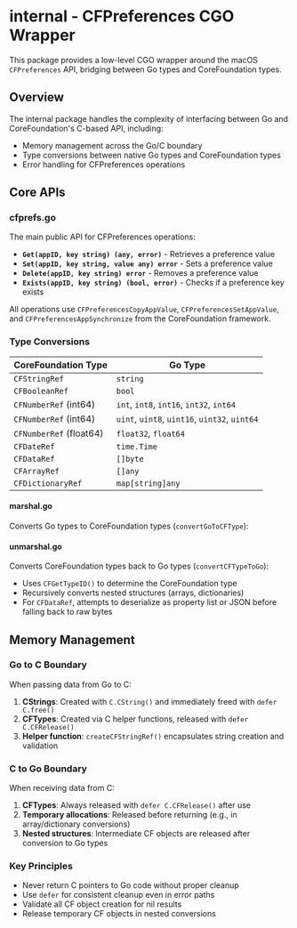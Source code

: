 # internal - CFPreferences CGO Wrapper

This package provides a low-level CGO wrapper around the macOS `CFPreferences` API, bridging between Go types and CoreFoundation types.

## Overview

The internal package handles the complexity of interfacing between Go and CoreFoundation's C-based API, including:

- Memory management across the Go/C boundary
- Type conversions between native Go types and CoreFoundation types
- Error handling for CFPreferences operations

## Core APIs

### cfprefs.go

The main public API for CFPreferences operations:

- **`Get(appID, key string) (any, error)`** - Retrieves a preference value
- **`Set(appID, key string, value any) error`** - Sets a preference value
- **`Delete(appID, key string) error`** - Removes a preference value
- **`Exists(appID, key string) (bool, error)`** - Checks if a preference key exists

All operations use `CFPreferencesCopyAppValue`, `CFPreferencesSetAppValue`, and `CFPreferencesAppSynchronize` from the CoreFoundation framework.

### Type Conversions

| CoreFoundation Type     | Go Type                                       |
|-------------------------|-----------------------------------------------|
| `CFStringRef`           | `string`                                      |
| `CFBooleanRef`          | `bool`                                        |
| `CFNumberRef` (int64)   | `int`, `int8`, `int16`, `int32`, `int64`      |
| `CFNumberRef` (int64)   | `uint`, `uint8`, `uint16`, `uint32`, `uint64` |
| `CFNumberRef` (float64) | `float32`, `float64`                          |
| `CFDateRef`             | `time.Time`                                   |
| `CFDataRef`             | `[]byte`                                      |
| `CFArrayRef`            | `[]any`                                       |
| `CFDictionaryRef`       | `map[string]any`                              |

#### marshal.go

Converts Go types to CoreFoundation types (`convertGoToCFType`):

#### unmarshal.go

Converts CoreFoundation types back to Go types (`convertCFTypeToGo`):

- Uses `CFGetTypeID()` to determine the CoreFoundation type
- Recursively converts nested structures (arrays, dictionaries)
- For `CFDataRef`, attempts to deserialize as property list or JSON before falling back to raw bytes

## Memory Management

### Go to C Boundary

When passing data from Go to C:

1. **CStrings**: Created with `C.CString()` and immediately freed with `defer C.free()`
2. **CFTypes**: Created via C helper functions, released with `defer C.CFRelease()`
3. **Helper function**: `createCFStringRef()` encapsulates string creation and validation

### C to Go Boundary

When receiving data from C:

1. **CFTypes**: Always released with `defer C.CFRelease()` after use
2. **Temporary allocations**: Released before returning (e.g., in array/dictionary conversions)
3. **Nested structures**: Intermediate CF objects are released after conversion to Go types

### Key Principles

- Never return C pointers to Go code without proper cleanup
- Use `defer` for consistent cleanup even in error paths
- Validate all CF object creation for nil results
- Release temporary CF objects in nested conversions
